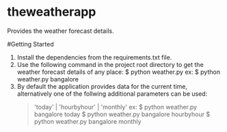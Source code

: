 # theweatherapp
Provides the weather forecast details.

#Getting Started
1. Install the dependencies from the requirements.txt file.
2. Use the following command in the project root directory to get the weather forecast details of any place:
    $ python weather.py <place>
    ex: $ python weather.py bangalore
3. By default the application provides data for the current time, alternatively one of the follwing additional parameters can be used:
    > 'today' | 'hourbyhour' | 'monthly'
    ex: $ python weather.py bangalore today
        $ python weather.py bangalore hourbyhour
        $ python weather.py bangalore monthly
